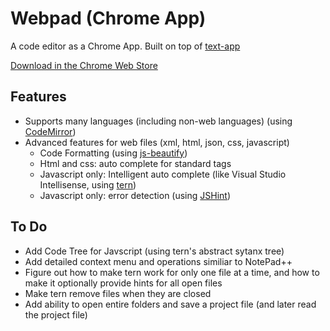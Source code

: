# Webpad (Chrome App)

A code editor as a Chrome App. Built on top of [text-app](https://github.com/GoogleChrome/text-app)

[Download in the Chrome Web Store](https://chrome.google.com/webstore/detail/webpad/nbjajjpleonofjhcholjhjakpdmgfgga)

## Features
 - Supports many languages (including non-web languages) (using [CodeMirror][1])
 - Advanced features for web files (xml, html, json, css, javascript)
    - Code Formatting  (using [js-beautify][2])
    - Html and css: auto complete for standard tags
    - Javascript only: Intelligent auto complete (like Visual Studio Intellisense, using [tern][3]) 
    - Javascript only: error detection (using [JSHint][4])
    
## To Do
 - Add Code Tree for Javscript (using tern's abstract sytanx tree)
 - Add detailed context menu and operations similiar to NotePad++
 - Figure out how to make tern work for only one file at a time, and how to make it optionally provide hints for all open files
 - Make tern remove files when they are closed
 - Add ability to open entire folders and save a project file (and later read the project file)

    


  [1]: https://github.com/marijnh/CodeMirror
  [2]: https://github.com/einars/js-beautify
  [3]: https://github.com/marijnh/tern
  [4]: https://github.com/jshint/jshint/
